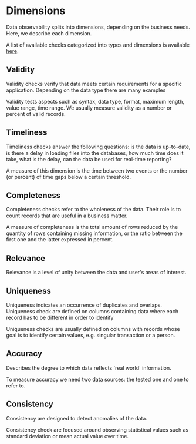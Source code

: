 # Dimensions

Data observability splits into dimensions, depending on the business needs.
Here, we describe each dimension.

A list of available checks categorized into types and dimensions is available [here](../check_reference/list_of_checks/list_of_checks.md).

## Validity

Validity checks verify that data meets certain requirements for a specific application. Depending on the data type
there are many examples 

Validity tests aspects such as syntax, data type, format, maximum length, value range, time range.
We usually measure validity as a number or percent of valid records.

## Timeliness

Timeliness checks answer the following questions: is the data is up-to-date,
is there a delay in loading files into the databases, how much time does it take,
what is the delay, can the data be used for real-time reporting?

A measure of this dimension is the time between two events or the number (or percent) of time gaps 
below a certain threshold. 

## Completeness

Completeness checks refer to the wholeness of the data.
Their role is to count records that are useful in a business matter.

A measure of completeness is the total amount of rows
reduced by the quantity of rows containing missing information, or the ratio between the first one and the latter 
expressed in percent.


## Relevance

Relevance is a level of unity between the data and user's areas of interest.

## Uniqueness

Uniqueness indicates an occurrence of duplicates and overlaps. Uniqueness check are defined on columns
containing data where each record has to be different in order to identify 

Uniqueness checks are usually defined on columns with records whose goal is to identify certain values, e.g.
singular transaction or a person.  

## Accuracy
Describes the degree to which data reflects 'real world' information.

To measure accuracy we need two data sources: the tested one and one to refer to.

## Consistency

Consistency are designed to detect anomalies of the data.

Consistency check are focused around observing statistical values such as standard deviation or mean actual value 
over time.